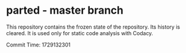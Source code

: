 # parted - master branch

This repository contains the frozen state of the repository.
Its history is cleared. It is used only for static code
analysis with Codacy.

Commit Time: 1729132301